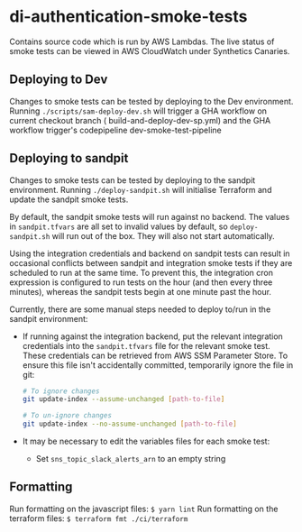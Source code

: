 # di-authentication-smoke-tests

Contains source code which is run by AWS Lambdas. The live status of smoke tests can be viewed in AWS CloudWatch under Synthetics Canaries.

## Deploying to Dev

Changes to smoke tests can be tested by deploying to the Dev environment.
Running `./scripts/sam-deploy-dev.sh` will trigger a GHA workflow on current checkout branch ( build-and-deploy-dev-sp.yml) and the GHA workflow trigger's codepipeline dev-smoke-test-pipeline

## Deploying to sandpit

Changes to smoke tests can be tested by deploying to the sandpit environment.
Running `./deploy-sandpit.sh` will initialise Terraform and update the sandpit smoke tests.

By default, the sandpit smoke tests will run against no backend. The values in `sandpit.tfvars` are all set to invalid values by default, so `deploy-sandpit.sh` will run out of the box. They will also not start automatically.

Using the integration credentials and backend on sandpit tests can result in occasional conflicts between sandpit and integration smoke tests
if they are scheduled to run at the same time. To prevent this, the integration cron expression is configured to run tests on the hour
(and then every three minutes), whereas the sandpit tests begin at one minute past the hour.

Currently, there are some manual steps needed to deploy to/run in the sandpit environment:

- If running against the integration backend, put the relevant integration credentials into the `sandpit.tfvars` file for the relevant smoke test. These credentials can be retrieved from AWS SSM Parameter Store. To ensure this file isn't accidentally committed, temporarily ignore the file in git:

  ```bash
  # To ignore changes
  git update-index --assume-unchanged [path-to-file]

  # To un-ignore changes
  git update-index --no-assume-unchanged [path-to-file]
  ```

- It may be necessary to edit the variables files for each smoke test:
  - Set `sns_topic_slack_alerts_arn` to an empty string

## Formatting

Run formatting on the javascript files:
`$ yarn lint`
Run formatting on the terraform files:
`$ terraform fmt ./ci/terraform`
